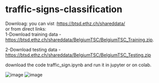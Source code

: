 # traffic-signs-classification

Downloag:
you can vist :https://btsd.ethz.ch/shareddata/                                            
or from direct links:                                                                   
1-Download training data -https://btsd.ethz.ch/shareddata/BelgiumTSC/BelgiumTSC_Training.zip.                  

2-Download testing data - https://btsd.ethz.ch/shareddata/BelgiumTSC/BelgiumTSC_Testing.zip

download the code traffic_sign.ipynb and run it in jupyter or on colab.

![image](https://user-images.githubusercontent.com/81778920/113357895-9e94dc80-92f9-11eb-9803-11672dc9f756.png)
![image](https://user-images.githubusercontent.com/81778920/113358057-f03d6700-92f9-11eb-8bd5-f5aba798afd6.png)

